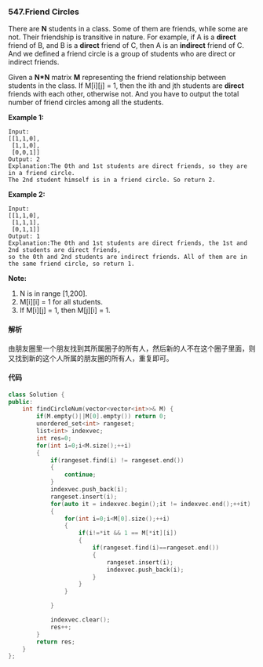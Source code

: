 ### 547.Friend Circles

There are **N** students in a class. Some of them are friends, while some are not. Their friendship is transitive in nature. For example, if A is a **direct** friend of B, and B is a **direct** friend of C, then A is an **indirect** friend of C. And we defined a friend circle is a group of students who are direct or indirect friends.

Given a **N\*N** matrix **M** representing the friend relationship between students in the class. If M[i][j] = 1, then the ith and jth students are **direct** friends with each other, otherwise not. And you have to output the total number of friend circles among all the students.

**Example 1:**

```
Input: 
[[1,1,0],
 [1,1,0],
 [0,0,1]]
Output: 2
Explanation:The 0th and 1st students are direct friends, so they are in a friend circle. 
The 2nd student himself is in a friend circle. So return 2.

```

**Example 2:**

```
Input: 
[[1,1,0],
 [1,1,1],
 [0,1,1]]
Output: 1
Explanation:The 0th and 1st students are direct friends, the 1st and 2nd students are direct friends, 
so the 0th and 2nd students are indirect friends. All of them are in the same friend circle, so return 1.

```

**Note:**

1. N is in range [1,200].
2. M[i][i] = 1 for all students.
3. If M[i][j] = 1, then M[j][i] = 1.

#### 解析

由朋友圈里一个朋友找到其所属圈子的所有人，然后新的人不在这个圈子里面，则又找到新的这个人所属的朋友圈的所有人，重复即可。

#### 代码

```c++
class Solution {
public:
    int findCircleNum(vector<vector<int>>& M) {
        if(M.empty()||M[0].empty()) return 0;
        unordered_set<int> rangeset;
        list<int> indexvec;
        int res=0;
        for(int i=0;i<M.size();++i)
        {
            if(rangeset.find(i) != rangeset.end())
            {
                continue;
            }
            indexvec.push_back(i);
            rangeset.insert(i);
            for(auto it = indexvec.begin();it != indexvec.end();++it)
            {
                for(int i=0;i<M[0].size();++i)
                {
                    if(i!=*it && 1 == M[*it][i])
                    {
                        if(rangeset.find(i)==rangeset.end())
                        {
                            rangeset.insert(i);
                            indexvec.push_back(i);
                        }
                    }
                }

            }

            indexvec.clear();
            res++;
        }
        return res;
    }
};
```

